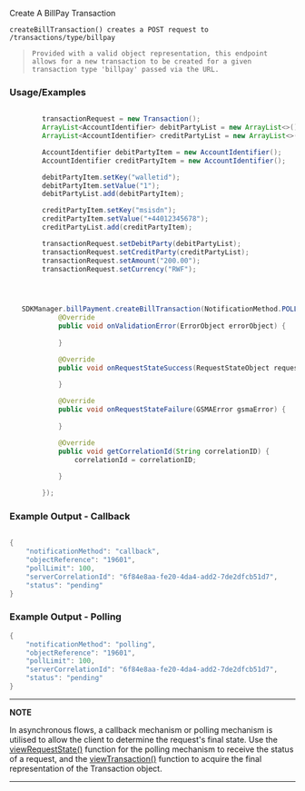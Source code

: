  Create A BillPay Transaction

`createBillTransaction() creates a POST request to /transactions/type/billpay`

> `Provided with a valid object representation, this endpoint allows for a new transaction to be created for a given transaction type 'billpay' passed via the URL.`
### Usage/Examples

```java

        transactionRequest = new Transaction();
        ArrayList<AccountIdentifier> debitPartyList = new ArrayList<>();
        ArrayList<AccountIdentifier> creditPartyList = new ArrayList<>();

        AccountIdentifier debitPartyItem = new AccountIdentifier();
        AccountIdentifier creditPartyItem = new AccountIdentifier();

        debitPartyItem.setKey("walletid");
        debitPartyItem.setValue("1");
        debitPartyList.add(debitPartyItem);

        creditPartyItem.setKey("msisdn");
        creditPartyItem.setValue("+44012345678");
        creditPartyList.add(creditPartyItem);

        transactionRequest.setDebitParty(debitPartyList);
        transactionRequest.setCreditParty(creditPartyList);
        transactionRequest.setAmount("200.00");
        transactionRequest.setCurrency("RWF");



```

```java


   SDKManager.billPayment.createBillTransaction(NotificationMethod.POLLING, "", transactionRequest, new RequestStateInterface() {
            @Override
            public void onValidationError(ErrorObject errorObject) {
          
            }

            @Override
            public void onRequestStateSuccess(RequestStateObject requestStateObject) {
     
            }

            @Override
            public void onRequestStateFailure(GSMAError gsmaError) {
         
            }

            @Override
            public void getCorrelationId(String correlationID) {
                correlationId = correlationID;
              
            }

        });
```

### Example Output - Callback

```java

{
	"notificationMethod": "callback",
	"objectReference": "19601",
	"pollLimit": 100,
	"serverCorrelationId": "6f84e8aa-fe20-4da4-add2-7de2dfcb51d7",
	"status": "pending"
}

```

### Example Output - Polling

```java
{
	"notificationMethod": "polling",
	"objectReference": "19601",
	"pollLimit": 100,
	"serverCorrelationId": "6f84e8aa-fe20-4da4-add2-7de2dfcb51d7",
	"status": "pending"
}

```

---

**NOTE**

In asynchronous flows, a callback mechanism or polling mechanism is utilised to allow the client to determine the request's final state. Use the [viewRequestState()](viewRequestState.Readme.md) function for the polling mechanism to receive the status of a request, and the [viewTransaction()](viewTransaction.Readme.md) function to acquire the final representation of the Transaction object.

---
